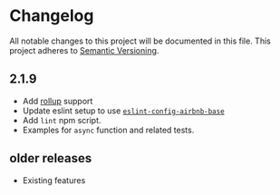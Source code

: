 # Changelog

All notable changes to this project will be documented in this file.
This project adheres to [Semantic Versioning](http://semver.org/).

## 2.1.9

* Add [rollup][rollup] support
* Update eslint setup to use [`eslint-config-airbnb-base`][eslint-config-airbnb-base]
* Add `lint` npm script.
* Examples for `async` function and related tests.

[rollup]: https://github.com/rollup/rollup
[eslint-config-airbnb-base]: https://github.com/airbnb/javascript/tree/master/packages/eslint-config-airbnb-base

## older releases

* Existing features
